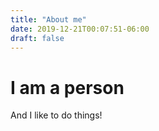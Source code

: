 ```yaml
---
title: "About me"
date: 2019-12-21T00:07:51-06:00
draft: false
---
```


# I am a person

And I like to do things!